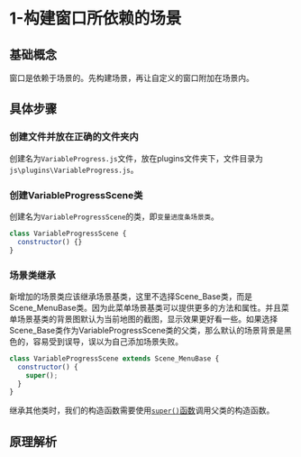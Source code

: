



# 1-构建窗口所依赖的场景


## 基础概念
窗口是依赖于场景的。先构建场景，再让自定义的窗口附加在场景内。




## 具体步骤

### 创建文件并放在正确的文件夹内
创建名为`VariableProgress.js`文件，放在plugins文件夹下，文件目录为`js\plugins\VariableProgress.js`。

### 创建VariableProgressScene类
创建名为`VariableProgressScene`的类，即`变量进度条场景类`。
``` js
class VariableProgressScene {
  constructor() {}
}
```



### 场景类继承
新增加的场景类应该继承场景基类，这里不选择Scene_Base类，而是Scene_MenuBase类。因为此菜单场景基类可以提供更多的方法和属性。并且菜单场景基类的背景图默认为当前地图的截图，显示效果更好看一些。如果选择Scene_Base类作为VariableProgressScene类的父类，那么默认的场景背景是黑色的，容易受到误导，误以为自己添加场景失败。
``` js
class VariableProgressScene extends Scene_MenuBase {
  constructor() {
    super();
  }
}
```
继承其他类时，我们的构造函数需要使用[`super()`函数](https://developer.mozilla.org/zh-CN/docs/Web/JavaScript/Reference/Operators/super#语法)调用父类的构造函数。










## 原理解析

